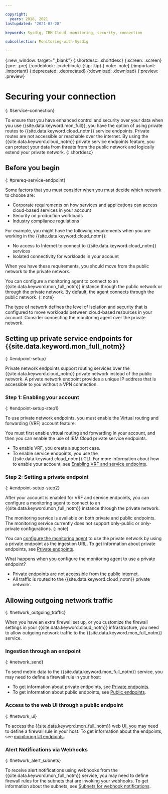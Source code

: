```yaml
---

copyright:
  years: 2018, 2021
lastupdated: "2021-03-28"

keywords: Sysdig, IBM Cloud, monitoring, security, connection

subcollection: Monitoring-with-Sysdig

---
```


{:new_window: target="_blank"}
{:shortdesc: .shortdesc}
{:screen: .screen}
{:pre: .pre}
{:codeblock: .codeblock}
{:tip: .tip}
{:note: .note}
{:important: .important}
{:deprecated: .deprecated}
{:download: .download}
{:preview: .preview}


# Securing your connection
{: #service-connection}

To ensure that you have enhanced control and security over your data when you use {{site.data.keyword.mon_full}}, you have the option of using private routes to {{site.data.keyword.cloud_notm}} service endpoints. Private routes are not accessible or reachable over the internet. By using the {{site.data.keyword.cloud_notm}} private service endpoints feature, you can protect your data from threats from the public network and logically extend your private network.
{: shortdesc}


## Before you begin
{: #prereq-service-endpoint}

Some factors that you must consider when you must decide which network to choose are:
* Corporate requirements on how services and applications can access cloud-based services in your account
* Security on production workloads
* Industry compliance regulations

For example, you might have the following requirements when you are working in the {{site.data.keyword.cloud_notm}}:
* No access to Internet to connect to {{site.data.keyword.cloud_notm}} services
* Isolated connectivity for workloads in your account

When you have these requirements, you should move from the public network to the private network.

You can configure a monitoring agent to connect to an {{site.data.keyword.mon_full_notm}} instance through the public network or through the private network. By default, the agent connects through the public network.
{: note}

The type of network defines the level of isolation and security that is configured to move workloads between cloud-based resources in your account. Consider connecting the monitoring agent over the private network.



## Setting up private service endpoints for {{site.data.keyword.mon_full_notm}}
{: #endpoint-setup}

Private network endpoints support routing services over the {{site.data.keyword.cloud_notm}} private network instead of the public network. A private network endpoint provides a unique IP address that is accessible to you without a VPN connection.


### Step 1: Enabling your account
{: #endpoint-setup-step1}

To use private network endpoints, you must enable the Virtual routing and forwarding (VRF) account feature.

You must first enable virtual routing and forwarding in your account, and then you can enable the use of IBM Cloud private service endpoints. 
* To enable VRF, you create a support case. 
* To enable service endpoints, you use the {{site.data.keyword.cloud_notm}} CLI. For more information about how to enable your account, see [Enabling VRF and service endpoints](/docs/account?topic=account-vrf-service-endpoint).


### Step 2: Setting a private endpoint
{: #endpoint-setup-step2}

After your account is enabled for VRF and service endpoints, you can configure a monitoring agent to connect to an {{site.data.keyword.mon_full_notm}} instance through the private network. 

The monitoring service is available on both private and public endpoints. The monitoring service currently does not support only-public or only-private configurations.
{: note}

You can [configure the monitoring agent](/docs/Monitoring-with-Sysdig?topic=Monitoring-with-Sysdig-config_agent) to use the private network by using a private endpoint as the ingestion URL. To get information about private endpoints, see [Private endpoints](/docs/Monitoring-with-Sysdig?topic=Monitoring-with-Sysdig-endpoints#endpoints_ingestion_private).

What happens when you configure the monitoring agent to use a private endpoint?
* Private endpoints are not accessible from the public internet. 
* All traffic is routed to the {{site.data.keyword.cloud_notm}} private network. 



## Allowing outgoing network traffic
{: #network_outgoing_traffic}

When you have an extra firewall set up, or you customize the firewall settings in your {{site.data.keyword.cloud_notm}} infrastructure, you need to allow outgoing network traffic to the {{site.data.keyword.mon_full_notm}} service. 


### Ingestion through an endpoint
{: #network_send}

To send metric data to the {{site.data.keyword.mon_full_notm}} service, you may need to define a firewall rule in your host:

* To get information about private endpoints, see [Private endpoints](/docs/Monitoring-with-Sysdig?topic=Monitoring-with-Sysdig-endpoints#endpoints_ingestion_private).
* To get information about public endpoints, see [Public endpoints](/docs/Monitoring-with-Sysdig?topic=Monitoring-with-Sysdig-endpoints#endpoints_ingestion_public).


### Access to the web UI through a public endpoint
{: #network_ui}

To access the {{site.data.keyword.mon_full_notm}} web UI, you may need to define a firewall rule in your host. To get information about the endpoints, see [monitoring UI endpoints](/docs/Monitoring-with-Sysdig?topic=Monitoring-with-Sysdig-endpoints#endpoints_sysdig).



### Alert Notifications via Webhooks
{: #network_alert_subnets}

To receive alert notifications using webhooks from the {{site.data.keyword.mon_full_notm}} service, you may need to define firewall rules for the subnets that are invoking your webhooks. To get information about the subnets, see [Subnets for webhook notifications](/docs/Monitoring-with-Sysdig?topic=Monitoring-with-Sysdig-endpoints#endpoints_network_alert_subnets).




